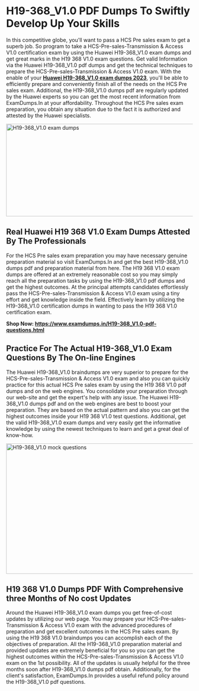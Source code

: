<h1><strong>H19-368_V1.0 PDF Dumps To Swiftly Develop Up Your Skills</strong></h1>
<p>In this competitive globe, you'll want to pass a HCS Pre sales exam to get a superb job. So program to take a HCS-Pre-sales-Transmission & Access V1.0 certification exam by using the Huawei H19-368_V1.0 exam dumps and get great marks in the H19 368 V1.0 exam questions. Get valid Information via the Huawei H19-368_V1.0 pdf dumps and get the technical techniques to prepare the HCS-Pre-sales-Transmission & Access V1.0 exam. With the enable of your <strong><a href="https://www.examdumps.in/H19-368_V1.0-pdf-questions.html">Huawei H19-368_V1.0 exam dumps 2023</a></strong>, you'll be able to efficiently prepare and conveniently finish all of the needs on the HCS Pre sales exam. Additional, the H19-368_V1.0 dumps pdf are regularly updated by the Huawei experts so you can get the most recent information from ExamDumps.In at your affordability. Throughout the HCS Pre sales exam preparation, you obtain any situation due to the fact it is authorized and attested by the Huawei specialists.</p>
<p><img src="https://i.ibb.co/zxJwW90/Copy-of-Online-Classes-Twitter-header-post-Made-with-Poster-My-Wall-1.png" alt="H19-368_V1.0 exam dumps" width="750" height="250" /></p>
<h2><strong>Real Huawei H19 368 V1.0 Exam Dumps Attested By The Professionals</strong></h2>
<p>For the HCS Pre sales exam preparation you may have necessary genuine preparation material so visit ExamDumps.In and get the best H19-368_V1.0 dumps pdf and preparation material from here. The H19 368 V1.0 exam dumps are offered at an extremely reasonable cost so you may simply reach all the preparation tasks by using the H19-368_V1.0 pdf dumps and get the highest outcomes. At the principal attempts candidates effortlessly pass the HCS-Pre-sales-Transmission & Access V1.0 exam using a tiny effort and get knowledge inside the field. Effectively learn by utilizing the H19-368_V1.0 certification dumps in wanting to pass the H19 368 V1.0 certification exam.</p>
<p><strong>Shop Now:&nbsp;<a href="https://www.examdumps.in/H19-368_V1.0-pdf-questions.html">https://www.examdumps.in/H19-368_V1.0-pdf-questions.html</a></strong></p>
<h2><strong>Practice For The Actual H19-368_V1.0 Exam Questions By The On-line Engines</strong></h2>
<p>The Huawei H19-368_V1.0 braindumps are very superior to prepare for the HCS-Pre-sales-Transmission & Access V1.0 exam and also you can quickly practice for this actual HCS Pre sales exam by using the H19 368 V1.0 pdf dumps and on the web engines. You consolidate your preparation through our web-site and get the expert's help with any issue. The Huawei H19-368_V1.0 dumps pdf and on the web engines are best to boost your preparation. They are based on the actual pattern and also you can get the highest outcomes inside your H19 368 V1.0 test questions. Additional, get the valid H19-368_V1.0 exam dumps and very easily get the informative knowledge by using the newest techniques to learn and get a great deal of know-how.</p>
<p><a href="https://www.examdumps.in/H19-368_V1.0-pdf-questions.html"><img src="https://i.ibb.co/QkNtdwY/Copy-of-Zoom-Online-Classes-Facebook-Share-Po-Made-with-Poster-My-Wall-1.jpg" alt="H19-368_V1.0 mock questions" width="670" height="352" /></a></p>
<h2><strong>H19 368 V1.0 Dumps PDF With Comprehensive three Months of No cost Updates</strong></h2>
<p>Around the Huawei H19-368_V1.0 exam dumps you get free-of-cost updates by utilizing our web page. You may prepare your HCS-Pre-sales-Transmission & Access V1.0 exam with the advanced procedures of preparation and get excellent outcomes in the HCS Pre sales exam. By using the H19 368 V1.0 braindumps you can accomplish each of the objectives of preparation. All the H19-368_V1.0 preparation material and provided updates are extremely beneficial for you so you can get the highest outcomes within the HCS-Pre-sales-Transmission & Access V1.0 exam on the 1st possibility. All of the updates is usually helpful for the three months soon after H19-368_V1.0 dumps pdf obtain. Additionally, for the client's satisfaction, ExamDumps.In provides a useful refund policy around the H19-368_V1.0 pdf questions.</p>
